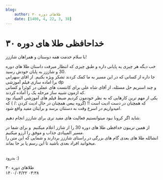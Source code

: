 ```yaml
---
blog:
    author: طلاهای دوره ۳۰
    date: [1400, 4, 22, 3, 38]
---
```

# خداحافظی طلا های دوره ۳۰

<div class="cnt">
<p>با سلام خدمت همه دوستان و همراهان شاززز!</p>
<p>خب دیگه هر چیزی یه پایانی داره و طبق چیزی که انتظار میرفت داستان طلا های دوره 30 و شاززز به پایان خودش رسید. <br/>جا داره از کسانی که در این مسیر به ما کمک کردند تشکر ویژه بکنیم. از اقای سهرابی برا اماده سازی فیلم آموزشی dp<br/>و چند استریم حل مسئله، از آقای شاه علی برای کانتست های عملی در کوئرا و کسانی که ازمون شبیه ساز مرحله یک را آماده کردند.<br/>یکی از مهم ترین کارهایی که به نظر خودمون کردیم ضبط فیلم های آموزشی المپیاد بود که همچنان در دست ادیت است !! (گروه ببعی همچنان در حال ادیت کردن :/ ) که امیدواریم در اسرع وقت به دستتان برسد و برایتان مفید واقع شود.</p>
<p>شاید اگر کرونا نبود میتوانستیم فعالیت های مفید تری برای شاززز انجام دهیم.</p>
<p>از همین تریبون خدافظی طلا های دوره 30 را از شازز اعلام میکنیم  و برای شما در مسیر المپیادی جذاب و موفق را ارزو میکنیم.<br/>انشالله طلا های بعدی گام های بزرگی در راستای شاززز بردارند و شمایی که این متن را میخوانید افراد بعدی باشید تا این رسم پا بر جا بماند.</p>
<p><br/>بدرود :)</p>
</div>

<div class="blog-info">
    <div class="blog-author">طلاهای دوره ۳۰</div>
    <div class="blog-date">۱۴۰۰/۰۴/۲۲ ۰۳:۳۸</div>
</div>

